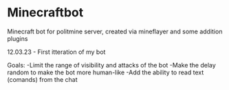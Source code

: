 # Minecraftbot
Minecraft bot for politmine server, created via mineflayer and some addition plugins

12.03.23 - First itteration of my bot

Goals:
-Limit the range of visibility and attacks of the bot
-Make the delay random to make the bot more human-like
-Add the ability to read text (comands) from the chat
